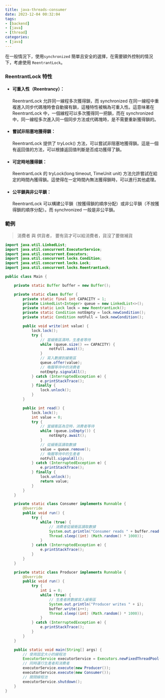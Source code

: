 ```yaml
---
title: java-threads-consumer
date: 2023-12-04 00:32:04
tags:
- [backend]
- [java]
- [thread]
categories:
- [java]
---
```

在一般情況下，使用`synchronized` 簡單且安全的選擇，在需要額外控制的情況下，考慮使用 `ReentrantLock`。
### ReentrantLock 特性
- #### 可重入性（Reentrancy）： 
    ReentrantLock 允許同一線程多次獲得鎖，而 synchronized 在同一線程中重複進入同步代碼塊時會自動擁有鎖，這種特性被稱為可重入性。這意味著在 ReentrantLock 中，一個線程可以多次獲得同一把鎖，而在 synchronized 中，同一線程多次進入同一個同步方法或代碼塊時，是不需要重新獲得鎖的。

- #### 嘗試非阻塞地獲得鎖： 
  ReentrantLock 提供了 tryLock() 方法，可以嘗試非阻塞地獲得鎖。這是一個有返回值的方法，可以根據返回值判斷是否成功獲得了鎖。

- #### 可定時地獲得鎖： 
    ReentrantLock 的 tryLock(long timeout, TimeUnit unit) 方法允許嘗試在給定的時間內獲得鎖。這使得在一定時間內無法獲得鎖時，可以進行其他處理。

- #### 公平鎖與非公平鎖： 
    ReentrantLock 可以構建公平鎖（按獲得鎖的順序分配）或非公平鎖（不按獲得鎖的順序分配）。而 synchronized 一般是非公平鎖。

### 範例
> 消費者 與 供貨者， 要有貨才可以給消費者，貨沒了要做補貨
```java
import java.util.LinkedList;
import java.util.concurrent.ExecutorService;
import java.util.concurrent.Executors;
import java.util.concurrent.locks.Condition;
import java.util.concurrent.locks.Lock;
import java.util.concurrent.locks.ReentrantLock;

public class Main {

    private static Buffer buffer = new Buffer();

    private static class Buffer {
        private static final int CAPACITY = 1;
        private LinkedList<Integer> queue = new LinkedList<>();
        private static Lock lock = new ReentrantLock();
        private static Condition notEmpty = lock.newCondition();
        private static Condition notFull = lock.newCondition();

        public void write(int value) {
            lock.lock();
            try {
                // 當緩衝區滿時，生產者等待
                while (queue.size() == CAPACITY) {
                    notFull.await();
                }
                // 寫入數據到緩衝區
                queue.offer(value);
                // 喚醒等待中的消費者
                notEmpty.signalAll();
            } catch (InterruptedException e) {
                e.printStackTrace();
            } finally {
                lock.unlock();
            }
        }

        public int read() {
            lock.lock();
            int value = 0;
            try {
                // 當緩衝區為空時，消費者等待
                while (queue.isEmpty()) {
                    notEmpty.await();
                }
                // 從緩衝區讀取數據
                value = queue.remove();
                // 喚醒等待中的生產者
                notFull.signalAll();
            } catch (InterruptedException e) {
                e.printStackTrace();
            } finally {
                lock.unlock();
                return value;
            }
        }
    }

    private static class Consumer implements Runnable {
        @Override
        public void run() {
            try {
                while (true) {
                    // 消費者從緩衝區讀取數據
                    System.out.println("Consumer reads " + buffer.read());
                    Thread.sleep((int) (Math.random() * 1000));
                }
            } catch (InterruptedException e) {
                e.printStackTrace();
            }
        }
    }

    private static class Producer implements Runnable {
        @Override
        public void run() {
            try {
                int i = 0;
                while (true) {
                    // 生產者將數據寫入緩衝區
                    System.out.println("Producer writes " + i);
                    buffer.write(i++);
                    Thread.sleep((int) (Math.random() * 1000));
                }
            } catch (InterruptedException e) {
                e.printStackTrace();
            }
        }
    }

    public static void main(String[] args) {
        // 使用固定大小的線程池
        ExecutorService executorService = Executors.newFixedThreadPool(2);
        // 同時運行生產者和消費者
        executorService.execute(new Producer());
        executorService.execute(new Consumer());
        // 關閉線程池
        executorService.shutdown();
    }
}

```